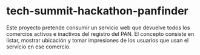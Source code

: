 tech-summit-hackathon-panfinder
===============================
Este proyecto pretende consumir un servicio web que devuelve todos los comercios activos e inactivos del registro del PAN.
El concepto consiste en listar, mostrar ubicación y tomar impresiones de los usuarios que usan el servicio en ese comercio.
